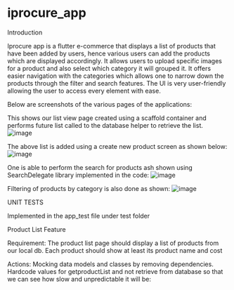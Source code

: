 # iprocure_app

Introduction

Iprocure app is a flutter e-commerce that displays a list of products that have been added by users, hence various users can add the products which are displayed accordingly. It allows users to upload specific images for a product and also select which category it will grouped it. It offers easier navigation with the categories which allows one to narrow down the products through the filter and search features. The UI is very user-friendly allowing the user to access every element with ease.

Below are screenshots of the various pages of the applications:

This shows our list view page created using a scaffold container and performs future list called to the database helper to retrieve the list.
![image](https://github.com/megkl/iprocure_android_app_test/blob/main/assets/Screenshot_20211213-174117.jpg)

The above list is added using a create new product screen as shown below:
![image](https://github.com/megkl/iprocure_android_app_test/blob/main/assets/Screenshot_20211213-174229.jpg)

One is able to perform the search for products ash shown using SearchDelegate library implemented in the code:
![image](https://github.com/megkl/iprocure_android_app_test/blob/main/assets/Screenshot_20211213-174202.jpg)

Filtering of products by category is also done as shown:
![image](https://github.com/megkl/iprocure_android_app_test/blob/main/assets/Screenshot_20211213-174127.jpg)

UNIT TESTS

Implemented in the app_test file under test folder

Product List Feature

Requirement: The product list page should display a list of products from our local db. Each product should show at least its product name and cost

Actions: Mocking data models and classes by removing dependencies. Hardcode values for getproductList and not retrieve from database so that we can see how slow and unpredictable it will be:

